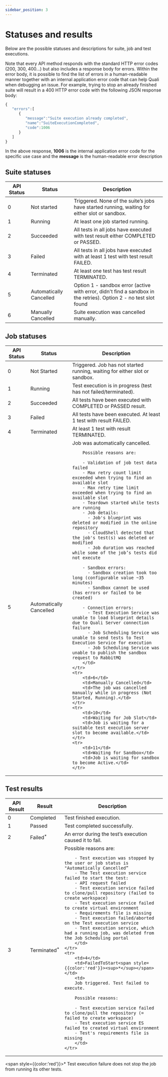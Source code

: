 ```yaml
---
sidebar_position: 3
---
```


# Statuses and results

Below are the possible statuses and descriptions for suite, job and test executions.

Note that every API method responds with the standard HTTP error codes (200, 300, 400…) but also includes a response body for errors. Within the error body, it is possible to find the list of errors in a human-readable manner together with an internal application error code that can help Quali when debugging an issue. For example, trying to stop an already finished suite will result in a 400 HTTP error code with the following JSON response body:

```javascript
{
   "errors":[
      {
         "message":"Suite execution already completed",
         "name":"SuiteExecutionCompleted",
         "code":1006
      }
   ]
}
```

In the above response, **1006** is the internal application error code for the specific use case and the **message** is the human-readable error description

## Suite statuses

| API Status | Status | Description |
| --- | --- | --- |
| 0 | Not started | Triggered. None of the suite’s jobs have started running, waiting for either slot or sandbox. |
| 1 | Running | At least one job started running. |
| 2 | Succeeded | All tests in all jobs have executed with test result either COMPLETED or PASSED. | 
| 3 | Failed | All tests in all jobs have executed with at least 1 test with test result FAILED. |
| 4 | Terminated | At least one test has test result TERMINATED. |
| 5 | Automatically Cancelled | Option 1 - sandbox error (active with error, didn't find a sandbox in the retries). Option 2 - no test slot found |
| 6 | Manually Cancelled | Suite execution was cancelled manually. |

## Job statuses

<table>
<thead>
    <th>API Status</th>
    <th>Status</th>
    <th>Description</th>
</thead>
<tbody>
    <tr>
        <td>0</td>
        <td>Not Started</td>
        <td>Triggered. Job has not started running, waiting for either slot or sandbox.</td>
    </tr>
    <tr>
        <td>1</td>
        <td>Running</td>
        <td>Test execution is in progress (test has not failed/terminated).</td>
    </tr>
    <tr>
        <td>2</td>
        <td>Succeeded</td>
        <td>All tests have been executed with COMPLETED or PASSED result.</td>
    </tr>
    <tr>
        <td>3</td>
        <td>Failed</td>
        <td>All tests have been executed. At least 1 test with result FAILED.</td>
    </tr>
    <tr>
        <td>4</td>
        <td>Terminated</td>
        <td>At least 1 test with result TERMINATED.</td>
    </tr>
    <tr>
        <td>5</td>
        <td>Automatically Cancelled</td>
        <td>
        Job was automatically cancelled.

        Possible reasons are:

        - Validation of job test data failed            
        - Max retry count limit exceeded when trying to find an available slot            
        - Max retry time limit exceeded when trying to find an available slot            
        - Teardown started while tests are running            
        - Job details:            
          - Job's blueprint was deleted or modified in the online repository
          - CloudShell detected that the job's test(s) was deleted or modified
          - Job duration was reached while some of the job’s tests did not execute

        - Sandbox errors:            
          - Sandbox creation took too long (configurable value ~35 minutes)
          - Sandbox cannot be used (has errors or failed to be created)

        - Connection errors:            
          - Test Execution Service was unable to load blueprint details due to Quali Server connection failure
          - Job Scheduling Service was unable to send tests to Test Execution Service for execution
          - Job Scheduling Service was unable to publish the sandbox request to RabbitMQ
        </td>
    </tr>
    <tr>
        <td>6</td>
        <td>Manually Cancelled</td>
        <td>The job was cancelled manually while in progress (Not Started, Running).</td>
    </tr>
    <tr>
        <td>10</td>
        <td>Waiting for Job Slot</td>
        <td>Job is waiting for a suitable test execution server slot to become available.</td>
    </tr>
    <tr>
        <td>11</td>
        <td>Waiting for Sandbox</td>
        <td>Job is waiting for sandbox to become Active.</td>
    </tr>
</tbody>
</table>

## Test results

<table>
<thead>
    <th>API Result</th>
    <th>Result</th>
    <th>Description</th>
</thead>
<tbody>
    <tr>
        <td>0</td>
        <td>Completed</td>
        <td>Test finished execution.</td>
    </tr>
    <tr>
        <td>1</td>
        <td>Passed</td>
        <td>Test completed successfully.</td>
    </tr>
    <tr>
        <td>2</td>
        <td>Failed<span style={{color:'red'}}><sup>*</sup></span></td>
        <td>An error during the test’s execution caused it to fail.</td>
    </tr>
    <tr>
        <td>3</td>
        <td>Terminated<span style={{color:'red'}}><sup>*</sup></span></td>
        <td>
        Possible reasons are:

        - Test execution was stopped by the user or job status is "Automatically Cancelled”
        - The Test execution service failed to start the test:
        - API request failed
        - Test execution service failed to clone/pull repository (failed to create workspace)
        - Test execution service failed to create virtual environment
        - Requirements file is missing
        - Test execution failed/aborted on the Test execution service
        - Test execution service, which had a running job, was deleted from the Job Scheduling portal
        </td>
    </tr>
    <tr>
        <td>4</td>
        <td>FailedToStart<span style={{color:'red'}}><sup>*</sup></span></td>
        <td>
        Job triggered. Test failed to execute.

        Possible reasons:

        - Test execution service failed to clone/pull the repository (= failed to create workspace)
        - Test execution service ES failed to created virtual environment
        - Test's requirements file is missing
        </td>
    </tr>
</tbody>
</table>


<span style={{color:'red'}}>*</span> Test execution failure does not stop the job from running its other tests.